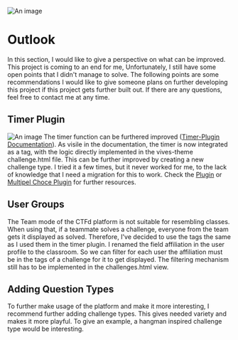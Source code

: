 ![An image](/Outlook_banner.png)
# Outlook
In this section, I would like to give a perspective on what can be improved. This project is coming to an end for me,
Unfortunately, I still have some open points that I didn't manage to solve. The following points are some recommendations
I would like to give someone plans on further developing this project if this project gets further built out.
If there are any questions, feel free to contact me at any time.

## Timer Plugin
![An image](/timer2.png)
The timer function can be furthered improved ([Timer-Plugin Documentation](/timerPlugin)).
As visile in the documentation, the timer is now integrated as a tag, with the logic directly implemented in the
vives-theme challenge.html file. This can be further improved by creating a new challenge type.
I tried it a few times, but it never worked for me, to the lack of knowledge that I need a migration for this to work.
Check the [Plugin](/plugins) or [Multipel Choce Plugin](/multiplePlugin) for further resources.

## User Groups
The Team mode of the CTFd platform is not suitable for resembling classes. When using that, if a teammate solves a challenge,
everyone from the team gets it displayed as solved. Therefore, I've decided to use the tags the same as I used them in the
timer plugin. I renamed the field affiliation in the user profile to the classroom. So we can filter for each user
the affiliation must be in the tags of a challenge for it to get displayed. The filtering mechanism still has to be implemented
in the challenges.html view.

## Adding Question Types
To further make usage of the platform and make it more interesting, I recommend further adding challenge types.
This gives needed variety and makes it more playful. To give an example, a hangman inspired challenge type would be interesting.

